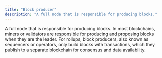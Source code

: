 ```yaml
---
title: "Block producer"
description: "A full node that is responsible for producing blocks."
---
```


A full node that is responsible for producing blocks. In most blockchains, miners or validators are responsible for producing and proposing blocks when they are the leader. For rollups, block producers, also known as sequencers or operators, only build blocks with transactions, which they publish to a separate blockchain for consensus and data availability.
